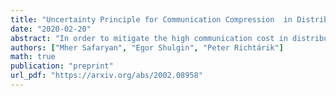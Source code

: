 ```yaml
---
title: "Uncertainty Principle for Communication Compression  in Distributed and Federated Learning and the Search for an Optimal Compressor"
date: "2020-02-20"
abstract: "In order to mitigate the high communication cost in distributed and federated learning, various vector compression schemes, such as quantization, sparsification and dithering, have become very popular. In designing a compression method, one aims to communicate as few bits as possible, which minimizes the cost per communication round, while at the same time attempting to impart as little distortion (variance) to the communicated messages as possible, which minimizes the adverse effect of the compression on the overall number of communication rounds. However, intuitively, these two goals are fundamentally in conflict: the more compression we allow, the more distorted the messages become. We formalize this intuition and prove an uncertainty principle for randomized compression operators, thus quantifying this limitation mathematically, and effectively providing lower bounds on what might be achievable with communication compression. Motivated by these developments, we call for the search for the optimal compression operator. In an attempt to take a first step in this direction, we construct a new unbiased compression method inspired by the Kashin representation of vectors, which we call Kashin compression (KC). In contrast to all previously proposed compression mechanisms, we prove that KC enjoys a dimension independent variance bound with an explicit formula even in the regime when only a few bits need to be communicate per each vector entry. We show how KC can be provably and efficiently combined with several existing optimization algorithms, in all cases leading to communication complexity improvements on previous state of the art."
authors: ["Mher Safaryan", "Egor Shulgin", "Peter Richtárik"]
math: true
publication: "preprint"
url_pdf: "https://arxiv.org/abs/2002.08958"
---
```


